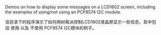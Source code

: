 Demos on how to display some messages on a LCD1602 screen, including the examples of using/not using an PCF8574 I2C module.

该目录下的程序演示了如何用树莓派控制LCD1602液晶屏显示一些信息，其中包括 使用 以及 不使用 PCF8574 I2C模块的例子。
